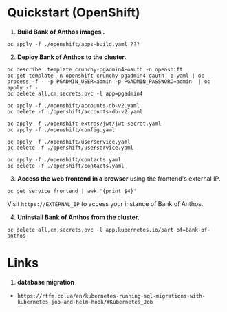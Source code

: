 # Quickstart (OpenShift)

1. **Build Bank of Anthos images .**

```
oc apply -f ./openshift/apps-build.yaml ???
```

2. **Deploy Bank of Anthos to the cluster.**

```
oc describe  template crunchy-pgadmin4-oauth -n openshift
oc get template -n openshift crunchy-pgadmin4-oauth -o yaml | oc process -f - -p PGADMIN_USER=admin -p PGADMIN_PASSWORD=admin  | oc apply -f -
oc delete all,cm,secrets,pvc -l app=pgadmin4

oc apply -f ./openshift/accounts-db-v2.yaml
oc delete -f ./openshift/accounts-db-v2.yaml

oc apply -f ./openshift-extras/jwt/jwt-secret.yaml
oc apply -f ./openshift/config.yaml

oc apply -f ./openshift/userservice.yaml
oc delete -f ./openshift/userservice.yaml

oc apply -f ./openshift/contacts.yaml
oc delete -f ./openshift/contacts.yaml

```

3. **Access the web frontend in a browser** using the frontend's external IP.

```
oc get service frontend | awk '{print $4}'
```

Visit `https://EXTERNAL_IP` to access your instance of Bank of Anthos.

4. **Uninstall Bank of Anthos from the cluster.**

```
oc delete all,cm,secrets,pvc -l app.kubernetes.io/part-of=bank-of-anthos
```



# Links

1. **database migration**

- `https://rtfm.co.ua/en/kubernetes-running-sql-migrations-with-kubernetes-job-and-helm-hook/#Kubernetes_Job`
